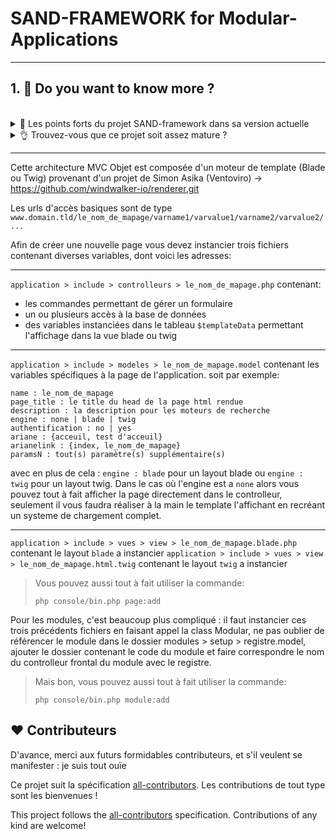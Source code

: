 # SAND-FRAMEWORK for Modular-Applications

---

## 1. 🎢 Do you want to know more ?

<br />

<details>
<summary>💪 Les points forts du projet SAND-framework dans sa version actuelle</summary>
<p>

> Domain And Test(PHPUnit-Behat) Driven Development.
 
> A building metrics toujours disponible  
 
> Plusieurs modules déjà disponible (Worpress, PHPList, Gitlist, ...)
 
> Possibilité de créer des modules SAND pour un Projet SAND (plusieurs modules SAND-view-symfony pour un projet SAND-blade, par exemple)
 
> Un système d'authentification fonctionnellement testé avec des authenfication hybrides (Github, Google, Facebook, ...) et CAS
 
> Des commandes consoles faciles à mettre en place pour les applications nécessitant de la maintenance journalière automatisée

</p>
</details>

<details>
<summary>👌 Trouvez-vous que ce projet soit assez mature ?</summary>
<p>

> N'hésitez pas à commenter dans les Discussions.

</p>
</details>

---

Cette architecture MVC Objet est composée d'un moteur de template (Blade ou Twig) provenant d'un projet de Simon Asika (Ventoviro) -> https://github.com/windwalker-io/renderer.git

Les urls d'accès basiques sont de type `www.domain.tld/le_nom_de_mapage/varname1/varvalue1/varname2/varvalue2/ ...`

Afin de créer une nouvelle page vous devez instancier trois fichiers contenant diverses variables, dont voici les adresses:

---

`application > include > controlleurs > le_nom_de_mapage.php` contenant:
 - les commandes permettant de gérer un formulaire
 - un ou plusieurs accès à la base de données
 - des variables instanciées dans le tableau `$templateData` permettant l'affichage dans la vue blade ou twig

---

`application > include > modeles > le_nom_de_mapage.model` contenant
 les variables spécifiques à la page de l'application. soit par exemple:
```
name : le_nom_de_mapage
page_title : le title du head de la page html rendue
description : la description pour les moteurs de recherche
engine : none | blade | twig
authentification : no | yes
ariane : {acceuil, test d'acceuil}
arianelink : {index, le_nom_de_mapage}
paramsN : tout(s) paramètre(s) supplémentaire(s)
```
avec en plus de cela : 
`engine : blade` pour un layout blade ou `engine : twig` pour un layout twig. Dans le cas où l'engine est a `none` alors vous pouvez tout à fait afficher la page directement dans le controlleur,
seulement il vous faudra réaliser à la main le template l'affichant en recréant un systeme de chargement complet.

---

`application > include > vues > view > le_nom_de_mapage.blade.php` contenant le layout `blade` a instancier
`application > include > vues > view > le_nom_de_mapage.html.twig` contenant le layout `twig` a instancier

> Vous pouvez aussi tout à fait utiliser la commande:
> 
> `php console/bin.php page:add`

Pour les modules, c'est beaucoup plus compliqué : il faut instancier ces trois précédents fichiers en faisant appel la class Modular,
ne pas oublier de référencer le module dans le dossier modules > setup > registre.model, ajouter le dossier contenant le code du module
et faire correspondre le nom du controlleur frontal du module avec le registre.

> Mais bon, vous pouvez aussi tout à fait utiliser la commande:
> 
> `php console/bin.php module:add`


## ❤️ Contributeurs

D'avance, merci aux futurs formidables contributeurs, et s'il veulent se manifester : je suis tout ouïe

<!-- ALL-CONTRIBUTORS-LIST:START - Do not remove or modify this section -->
<!-- prettier-ignore -->
<!--<table>
  <tr>
    <td align="center"><a href="https://emmanuelroy.name/"><img src="https://avatars3.githubusercontent.com/u/9840435?v=4" width="100px;" alt="Emmanuel ROY"/><br /><sub><b>Emmanuel ROY</b></sub></a><br /><a href="https://github.com/Acksop/SAND-framework/commits?author=acksop" title="Project Owner">🎢</a></td>
  </tr>
</table> -->

<!-- ALL-CONTRIBUTORS-LIST:END -->

Ce projet suit la spécification [all-contributors](https://github.com/all-contributors/all-contributors). Les contributions de tout type sont les bienvenues !

This project follows the [all-contributors](https://allcontributors.org) specification. Contributions of any kind are welcome!
